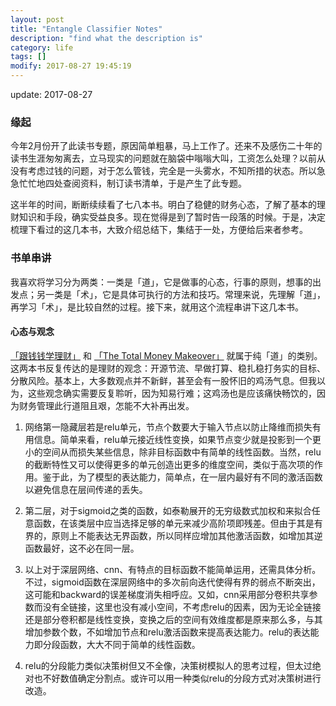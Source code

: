 ```yaml
---
layout: post
title: "Entangle Classifier Notes"
description: "find what the description is"
category: life
tags: []
modify: 2017-08-27 19:45:19
---
```


update: 2017-08-27

### 缘起
今年2月份开了此读书专题，原因简单粗暴，马上工作了。还来不及感伤二十年的读书生涯匆匆离去，立马现实的问题就在脑袋中嗡嗡大叫，工资怎么处理？以前从没有考虑过钱的问题，对于怎么管钱，完全是一头雾水，不知所措的状态。所以急急忙忙地四处查阅资料，制订读书清单，于是产生了此专题。

这半年的时间，断断续续看了七八本书。明白了稳健的财务心态，了解了基本的理财知识和手段，确实受益良多。现在觉得是到了暂时告一段落的时候。于是，决定梳理下看过的这几本书，大致介绍总结下，集结于一处，方便给后来者参考。


### 书单串讲

我喜欢将学习分为两类：一类是「道」，它是做事的心态，行事的原则，想事的出发点；另一类是「术」，它是具体可执行的方法和技巧。常理来说，先理解「道」，再学习「术」，是比较自然的过程。接下来，就用这个流程串讲下这几本书。


#### 心态与观念

[「跟钱钱学理财」](https://www.evernote.com/l/ADApjMvufXpE8avJHt7pTLldl-zKVVmFGC4) 和 [「The Total Money Makeover」](https://www.evernote.com/l/ADC0cGzrX0VG9YnNzQgRQaKBtr8TxbjNviE) 就属于纯「道」的类别。这两本书反复传达的是理财的观念：开源节流、早做打算、稳扎稳打务实的目标、分散风险。基本上，大多数观点并不新鲜，甚至会有一股怀旧的鸡汤气息。但我以为，这些观念确实需要反复聆听，因为知易行难；这鸡汤也是应该痛快畅饮的，因为财务管理此行道阻且艰，怎能不大补再出发。

1. 网络第一隐藏层若是relu单元，节点个数要大于输入节点以防止降维而损失有用信息。简单来看，relu单元接近线性变换，如果节点变少就是投影到一个更小的空间从而损失某些信息，除非目标函数中有简单的线性函数。当然，relu的截断特性又可以使得更多的单元创造出更多的维度空间，类似于高次项的作用。鉴于此，为了模型的表达能力，简单点，在一层内最好有不同的激活函数以避免信息在层间传递的丢失。

2. 第二层，对于sigmoid之类的函数，如泰勒展开的无穷级数式加权和来拟合任意函数，在该类层中应当选择足够的单元来减少高阶项即残差。但由于其是有界的，原则上不能表达无界函数，所以同样应增加其他激活函数，如增加其逆函数最好，这不必在同一层。

3. 以上对于深层网络、cnn、有特点的目标函数不能简单运用，还需具体分析。不过，sigmoid函数在深层网络中的多次前向迭代使得有界的弱点不断突出，这可能和backward的误差梯度消失相呼应。又如，cnn采用部分卷积共享参数而没有全链接，这里也没有减小空间，不考虑relu的因素，因为无论全链接还是部分卷积都是线性变换，变换之后的空间有效维度都是原来那么多，与其增加参数个数，不如增加节点和relu激活函数来提高表达能力。relu的表达能力即分段函数，大大不同于简单的线性函数。

4. relu的分段能力类似决策树但又不全像，决策树模拟人的思考过程，但太过绝对也不好数值确定分割点。或许可以用一种类似relu的分段方式对决策树进行改造。
